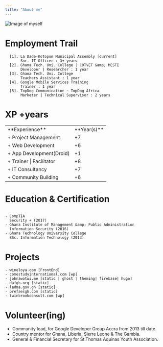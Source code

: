 ```yaml
---
title: "About me"
---
```

![Image of myself](/moi.png)

# Employment Trail

````
  [1]. La Dade-Kotopon Municipal Assembly [current]
       Snr. IT Officer : 3+ years
  [2]. Ghana Tech. Uni. College | COTVET &amp; MESTI
       Developer | Researcher : 1 year
  [3]. Ghana Tech. Uni. College
       Teachers Assistant : 1 year
  [4]. Google Mobile Services Training
       Trainer : 1 year
  [5]. TopDog Communication ~ TopDog Africa
       Marketer | Technical Supervisor : 2 years
````

# XP +years

<table>
  <tr>
    <td>**Experience**</td>
    <td>**Year(s)**</td>
  </tr>
  <tr>
    <td>+ Project Management</td>
    <td>+7</td>
  </tr>
  <tr>
    <td>+ Web Development</td>
    <td>+6</td>
  </tr>
  <tr>
    <td>+ App Development(Droid)</td>
    <td>+1</td>
  </tr>
  <tr>
    <td>+ Trainer | Facilitator</td>
    <td>+8</td>
  </tr>
  <tr>
    <td>+ IT Consultancy</td>
    <td>+7</td>
  </tr>
  <tr>
    <td>+ Community Building</td>
    <td>+6</td>
  </tr>
</table>

# Education &amp; Certification

````

- CompTIA
  Security + (2017)
- Ghana Institute of Management &amp; Public Administration
  Information Security (2016)
- Ghana Technology University College
  BSc. Information Technology (2013)
````

# Projects

````
- wineloya.com [FrontEnd]
- comestudyinternational.com [wp]
- johnawotwi.me [static | ghost | theming| firebase| hugo]
- dafgh.org [static]
- ladma.gov.gh [static]
- prefaesgh.com [static]
- twinbrookconsult.com [wp]
````

# Volunteer(ing)
<ul>
  <li>Community lead, for Google Developer Group Accra from 2013 till date.</li>
  <li>Country mentor for Ghana, Liberia, Sierre Leone &amp; The Gambia.</li>
  <li>General &amp; Financial Secretary for St.Thomas Aquinas Youth Association.</li>
</ul>